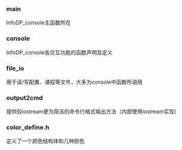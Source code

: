 ### main
InfoDP_console主函数所在
### console
InfoDP_console各交互功能的函数声明及定义
### file_io
用于读/写配置、课程等文件，大多为console中函数所调用
### output2cmd
提供较iostream更为简洁的命令行格式输出方法（内部使用iostream实现）
### color_define.h
定义了一个颜色结构体和几种颜色
